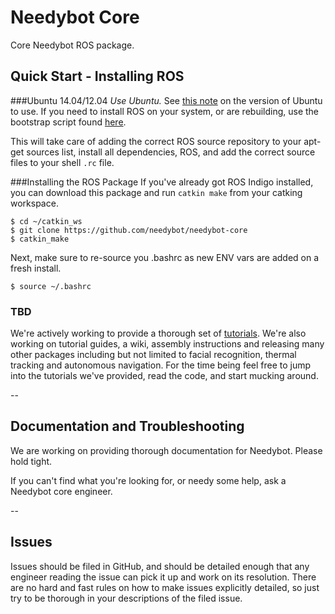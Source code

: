 # Needybot Core
Core Needybot ROS package.

## Quick Start - Installing ROS
###Ubuntu 14.04/12.04
*Use Ubuntu.* See [this note](https://github.com/wieden-kennedy/needybot-ros/wiki/Building-a-Needybot-Instance#note-on-os-version)
on the version of Ubuntu to use.
If you need to install ROS on your system, or are rebuilding, use
the bootstrap script found [here](https://github.com/needybot/needybot-ros-bootstrapper).

This will take care of adding the correct ROS source repository to your apt-get
sources list, install all dependencies, ROS, and add the correct source files
to your shell `.rc` file.

###Installing the ROS Package
If you've already got ROS Indigo installed, you can download this package and run `catkin make` from your catking workspace.

    $ cd ~/catkin_ws
    $ git clone https://github.com/needybot/needybot-core
    $ catkin_make 

Next, make sure to re-source you .bashrc as new ENV vars are added on a fresh install.

    $ source ~/.bashrc 

### TBD
We're actively working to provide a thorough set of [tutorials](https://github.com/needybot/needybot-tutorials). We're also working on tutorial guides, a wiki, assembly instructions and releasing many other packages including but not limited to facial recognition, thermal tracking and autonomous navigation. For the time being feel free to jump into the tutorials we've provided, read the code, and start mucking around.

--

## Documentation and Troubleshooting
We are working on providing thorough documentation for Needybot. Please hold tight. 

If you can't find what you're looking for, or needy some help, ask a Needybot core engineer.

--

## Issues
Issues should be filed in GitHub, and should be detailed enough that
any engineer reading the issue can pick it up and work on its resolution.
There are no hard and fast rules on how to make issues explicitly detailed,
so just try to be thorough in your descriptions of the filed issue.
